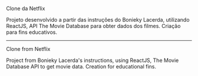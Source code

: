 Clone da Netflix

Projeto desenvolvido a partir das instruções do Bonieky Lacerda, utilizando ReactJS, API The Movie Database para obter dados dos filmes.
Criação para fins educativos.

---------------------------

Clone from Netflix

Project from Bonieky Lacerda's instructions, using ReactJS, The Movie Database API to get movie data.
Creation for educational fins.